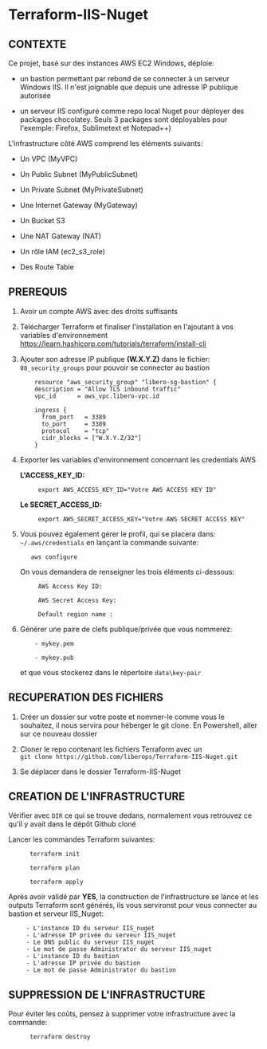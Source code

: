 # Terraform-IIS-Nuget
  
  
  
## CONTEXTE

Ce projet, basé sur des instances AWS EC2 Windows, déploie:

   - un bastion permettant par rebond de se connecter à un serveur Windows IIS. Il n'est joignable que depuis une adresse IP publique autorisée 
    
   - un serveur IIS configuré comme repo local Nuget pour déployer des packages chocolatey. Seuls 3 packages sont déployables pour l'exemple: Firefox, Sublimetext et Notepad++)


    
    
    
    
L'infrastructure côté AWS comprend les éléments suivants:

   - Un VPC (MyVPC)
    
   - Un Public Subnet (MyPublicSubnet)
    
   - Un Private Subnet (MyPrivateSubnet)
    
   - Une Internet Gateway (MyGateway)
    
   - Un Bucket S3
    
   - Une NAT Gateway (NAT)
    
   - Un rôle IAM (ec2_s3_role)
    
   - Des Route Table
    
    





## PREREQUIS
1. Avoir un compte AWS avec des droits suffisants

2. Télécharger Terraform et finaliser l'installation en l'ajoutant à vos variables d'environnement
    https://learn.hashicorp.com/tutorials/terraform/install-cli

3. Ajouter son adresse IP publique **(W.X.Y.Z)** dans le fichier: `08_security_groups` pour pouvoir se connecter au bastion
           
           resource "aws_security_group" "libero-sg-bastion" {
           description = "Allow TLS inbound traffic"
           vpc_id      = aws_vpc.libero-vpc.id

           ingress {
             from_port   = 3389
             to_port     = 3389
             protocol    = "tcp"
             cidr_blocks = ["W.X.Y.Z/32"]
           }
           
           
             

4. Exporter les variables d'environnement concernant les credentials AWS 

   **L'ACCESS_KEY_ID:**
   
            export AWS_ACCESS_KEY_ID="Votre AWS ACCESS KEY ID"
            
   **Le SECRET_ACCESS_ID:**
          
            export AWS_SECRET_ACCESS_KEY="Votre AWS SECRET ACCESS KEY"
       

5. Vous pouvez également gérer le profil, qui se placera dans:  `~/.aws/credentials` en lançant la commande suivante:

          aws configure
          
   On vous demandera de renseigner les trois éléments ci-dessous:
   
            AWS Access Key ID: 
           
            AWS Secret Access Key: 
           
            Default region name : 
           
           
6. Générer une paire de clefs publique/privée que vous nommerez:
          
           - mykey.pem
           
           - mykey.pub
           
   et que vous stockerez dans le répertoire `data\key-pair`
   
        


  
## RECUPERATION DES FICHIERS
1. Créer un dossier sur votre poste et nommer-le comme vous le souhaitez, il nous servira pour héberger le git clone.
   En Powershell, aller sur ce nouveau dossier 



2. Cloner le repo contenant les fichiers Terraform avec un  
          `git clone https://github.com/liberops/Terraform-IIS-Nuget.git`  
          
3. Se déplacer dans le dossier Terraform-IIS-Nuget
  
 

  
  
## CREATION DE L'INFRASTRUCTURE
Vérifier avec `DIR` ce qui se trouve dedans, normalement vous retrouvez ce qu'il y avait dans le dépôt Github cloné

Lancer les commandes Terraform suivantes:

          terraform init

          terraform plan
  
          terraform apply


Après avoir validé par **YES**, la construction de l'infrastructure se lance et les outputs Terraform sont générés, ils vous servironst pour vous connecter au bastion et serveur IIS_Nuget: 

  
         - L'instance ID du serveur IIS_nuget
         - L'adresse IP privée du serveur IIS_nuget
         - Le DNS public du serveur IIS_nuget
         - Le mot de passe Administrator du serveur IIS_nuget
         - L'instance ID du bastion
         - L'adresse IP privée du bastion
         - Le mot de passe Administrator du bastion
  
 
## SUPPRESSION DE L'INFRASTRUCTURE
Pour éviter les coûts, pensez à supprimer votre infrastructure avec la commande:

          terraform destroy
